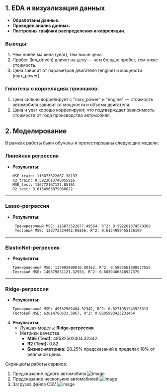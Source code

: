 ## 1. EDA и визуализация данных

- **Обработаны данные.**
- **Проведён анализ данных.**
- **Построены графики распределения и корреляции.**

### Выводы:
1. Чем новее машина (year), тем выше цена.
2. Пробег (km_driven) влияет на цену — чем больше пробег, тем ниже стоимость.
3. Цена зависит от параметров двигателя (engine) и мощности (max_power).

### Гипотезы о корреляциях признаков:
1. Цена сильно коррелирует с "max_power" и "engine" — стоимость автомобиля зависит от мощности и объема двигателя.
2. Цена и year хорошо коррелируют, что подтверждает зависимость стоимости от года производства автомобиля.


## 2. Моделирование

В рамках работы были обучены и протестированы следующие модели:

### Линейная регрессия
- **Результаты**:
  ```
  MSE_train: 116873522067.38197
  R2_train: 0.5922613746055916
  MSE_test: 136772167127.85161
  R2_test: 0.6154963879060622
  ```

---

### Lasso-регрессия
- **Результаты**:  
  ```
   Тренировочный MSE: 116873522077.49564, R^2: 0.592261374570308
   Тестовый MSE: 136772324492.06856, R^2: 0.6154959455126199
  ```
---

### ElasticNet-регрессия
- **Результаты**:
  ```
  Тренировочный MSE: 117992898010.80162, R^2: 0.5883561888937556
  Тестовый MSE: 140879831121.32953, R^2: 0.6039486316927379
  ```

---

### Ridge-регрессия
- **Результаты**:
  ```
  Тренировочный MSE: 49532502404.32342, R^2: 0.8271951243923313
  Тестовый MSE: 63814788633.5867, R^2: 0.8205993423231454
  ```


4. **Результаты:**
   - Лучшая модель: **Ridge-регрессия**.
   - Метрики качества:
     - **MSE (Test):** 49532502404.32342.
     - **R2 (Test):** 0.82
     - **Бизнес-метрика:** 28.25% предсказаний в пределах 10% от реальной цены.


Скриншоты работы сервиса:
1. Предсказание одного автомобиля
![image](https://github.com/user-attachments/assets/bb54de1f-7f63-4e04-bb9f-eb14bee1d8ac)
2. Предсказание нескольких автомобилей
![image](https://github.com/user-attachments/assets/70ddc8dc-deae-4a4f-90de-606c5065ff16)
3. Загрузка файла CSV
![image](https://github.com/user-attachments/assets/a5af0364-f5a4-4182-890f-b0878b8a77a6)


